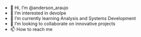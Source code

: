 - 👋 Hi, I’m @anderson_araujo
- 👀 I’m interested in devolpe
- 🌱 I’m currently learning Analysis and Systems Development
- 💞️ I’m looking to collaborate on innovative projects
- 📫 How to reach me

<!---
Anderson Araújo is a ✨ special ✨ repository because its `README.md` (this file) appears on your GitHub profile.
You can click the Preview link to take a look at your changes.
--->

